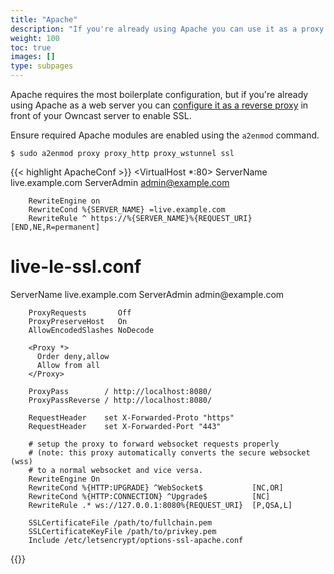```yaml
---
title: "Apache"
description: "If you're already using Apache you can use it as a proxy."
weight: 100
toc: true
images: []
type: subpages
---
```


Apache requires the most boilerplate configuration, but if you're already using Apache as a web server you can [configure it as a reverse proxy](https://httpd.apache.org/docs/2.4/howto/reverse_proxy.html) in front of your Owncast server to enable SSL.

Ensure required Apache modules are enabled using the `a2enmod` command.

```
$ sudo a2enmod proxy proxy_http proxy_wstunnel ssl
```

{{< highlight ApacheConf >}}
<VirtualHost *:80>
        ServerName live.example.com
        ServerAdmin admin@example.com

        RewriteEngine on
        RewriteCond %{SERVER_NAME} =live.example.com
        RewriteRule ^ https://%{SERVER_NAME}%{REQUEST_URI} [END,NE,R=permanent]
</VirtualHost>

# live-le-ssl.conf
<IfModule mod_ssl.c>
<VirtualHost *:443>
        ServerName live.example.com
        ServerAdmin admin@example.com

        ProxyRequests       Off
        ProxyPreserveHost   On
        AllowEncodedSlashes NoDecode

        <Proxy *>
          Order deny,allow
          Allow from all
        </Proxy>

        ProxyPass        / http://localhost:8080/
        ProxyPassReverse / http://localhost:8080/

        RequestHeader    set X-Forwarded-Proto "https"
        RequestHeader    set X-Forwarded-Port "443"

        # setup the proxy to forward websocket requests properly
        # (note: this proxy automatically converts the secure websocket (wss)
        # to a normal websocket and vice versa.
        RewriteEngine On
        RewriteCond %{HTTP:UPGRADE} ^WebSocket$           [NC,OR]
        RewriteCond %{HTTP:CONNECTION} ^Upgrade$          [NC]
        RewriteRule .* ws://127.0.0.1:8080%{REQUEST_URI}  [P,QSA,L]

        SSLCertificateFile /path/to/fullchain.pem
        SSLCertificateKeyFile /path/to/privkey.pem
        Include /etc/letsencrypt/options-ssl-apache.conf
</VirtualHost>
</IfModule>
{{</ highlight >}}

